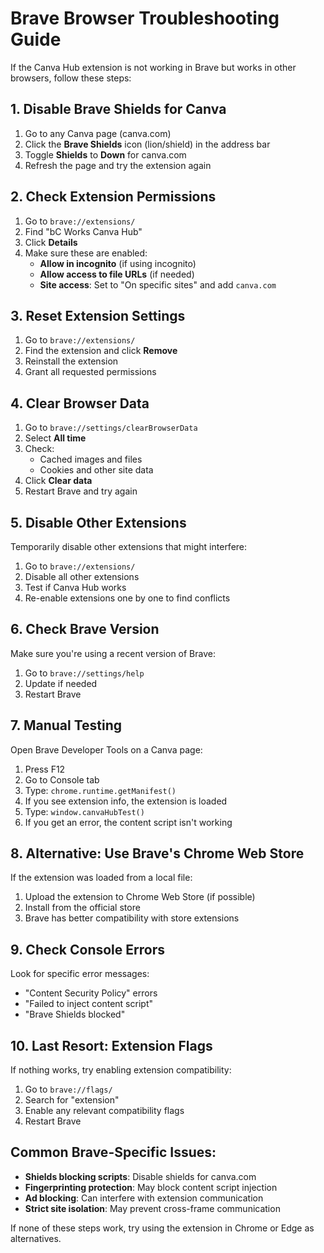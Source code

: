 ﻿# Brave Browser Troubleshooting Guide

If the Canva Hub extension is not working in Brave but works in other browsers, follow these steps:

## 1. Disable Brave Shields for Canva
1. Go to any Canva page (canva.com)
2. Click the **Brave Shields** icon (lion/shield) in the address bar
3. Toggle **Shields** to **Down** for canva.com
4. Refresh the page and try the extension again

## 2. Check Extension Permissions
1. Go to `brave://extensions/`
2. Find "bC Works Canva Hub"
3. Click **Details**
4. Make sure these are enabled:
   - **Allow in incognito** (if using incognito)
   - **Allow access to file URLs** (if needed)
   - **Site access**: Set to "On specific sites" and add `canva.com`

## 3. Reset Extension Settings
1. Go to `brave://extensions/`
2. Find the extension and click **Remove**
3. Reinstall the extension
4. Grant all requested permissions

## 4. Clear Browser Data
1. Go to `brave://settings/clearBrowserData`
2. Select **All time**
3. Check:
   - Cached images and files
   - Cookies and other site data
4. Click **Clear data**
5. Restart Brave and try again

## 5. Disable Other Extensions
Temporarily disable other extensions that might interfere:
1. Go to `brave://extensions/`
2. Disable all other extensions
3. Test if Canva Hub works
4. Re-enable extensions one by one to find conflicts

## 6. Check Brave Version
Make sure you're using a recent version of Brave:
1. Go to `brave://settings/help`
2. Update if needed
3. Restart Brave

## 7. Manual Testing
Open Brave Developer Tools on a Canva page:
1. Press F12
2. Go to Console tab
3. Type: `chrome.runtime.getManifest()`
4. If you see extension info, the extension is loaded
5. Type: `window.canvaHubTest()` 
6. If you get an error, the content script isn't working

## 8. Alternative: Use Brave's Chrome Web Store
If the extension was loaded from a local file:
1. Upload the extension to Chrome Web Store (if possible)
2. Install from the official store
3. Brave has better compatibility with store extensions

## 9. Check Console Errors
Look for specific error messages:
- "Content Security Policy" errors
- "Failed to inject content script" 
- "Brave Shields blocked"

## 10. Last Resort: Extension Flags
If nothing works, try enabling extension compatibility:
1. Go to `brave://flags/`
2. Search for "extension"
3. Enable any relevant compatibility flags
4. Restart Brave

## Common Brave-Specific Issues:
- **Shields blocking scripts**: Disable shields for canva.com
- **Fingerprinting protection**: May block content script injection
- **Ad blocking**: Can interfere with extension communication
- **Strict site isolation**: May prevent cross-frame communication

If none of these steps work, try using the extension in Chrome or Edge as alternatives.